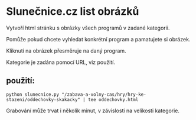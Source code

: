 # Slunečnice.cz list obrázků

Vytvoří html stránku s obrázky všech programů v zadané kategorii.

Pomůže pokud chcete vyhledat konkrétní program a pamatujete si obrázek.

Kliknutí na obrázek přesměruje na daný program.

Kategorie je zadána pomocí URL, viz použití.

## použití:
```
python slunecnice.py "/zabava-a-volny-cas/hry/hry-ke-stazeni/oddechovky-skakacky" | tee oddechovky.html
```

Grabování může trvat i několik minut, v závislosti na velikosti kategorie.
